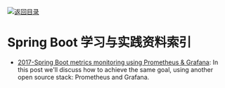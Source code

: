 [![返回目录](https://parg.co/UGo)](https://parg.co/b4z) 
 
 
# Spring Boot 学习与实践资料索引

- [2017-Spring Boot metrics monitoring using Prometheus & Grafana](https://parg.co/UV0): In this post we'll discuss how to achieve the same goal, using another open source stack: Prometheus and Grafana.
